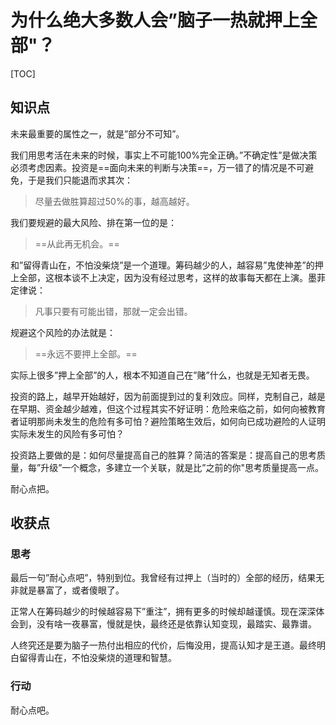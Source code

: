 # 为什么绝大多数人会”脑子一热就押上全部"？

[TOC]

## 知识点

未来最重要的属性之一，就是”部分不可知”。

我们用思考活在未来的时候，事实上不可能100%完全正确。”不确定性”是做决策必须考虑因素。投资是==面向未来的判断与决策==，万一错了的情况是不可避免，于是我们只能退而求其次：

> 尽量去做胜算超过50%的事，越高越好。

我们要规避的最大风险、排在第一位的是：

> ==从此再无机会。==

和”留得青山在，不怕没柴烧”是一个道理。筹码越少的人，越容易”鬼使神差”的押上全部，这根本谈不上决定，因为没有经过思考，这样的故事每天都在上演。墨菲定律说：

> 凡事只要有可能出错，那就一定会出错。

规避这个风险的办法就是：

> ==永远不要押上全部。==

实际上很多”押上全部”的人，根本不知道自己在”赌”什么，也就是无知者无畏。

投资的路上，越早开始越好，因为前面提到过的复利效应。同样，克制自己，越是在早期、资金越少越难，但这个过程其实不好证明：危险来临之前，如何向被教育者证明那尚未发生的危险有多可怕？避险策略生效后，如何向已成功避险的人证明实际未发生的风险有多可怕？

投资路上要做的是：如何尽量提高自己的胜算？简洁的答案是：提高自己的思考质量，每”升级”一个概念，多建立一个关联，就是比”之前的你"思考质量提高一点。

耐心点把。



## 收获点

### 思考

最后一句”耐心点吧”，特别到位。我曾经有过押上（当时的）全部的经历，结果无非就是暴富了，或者傻眼了。

正常人在筹码越少的时候越容易下”重注”，拥有更多的时候却越谨慎。现在深深体会到，没有啥一夜暴富，慢就是快，最终还是依靠认知变现，最踏实、最靠谱。

人终究还是要为脑子一热付出相应的代价，后悔没用，提高认知才是王道。最终明白留得青山在，不怕没柴烧的道理和智慧。

### 行动

耐心点吧。
